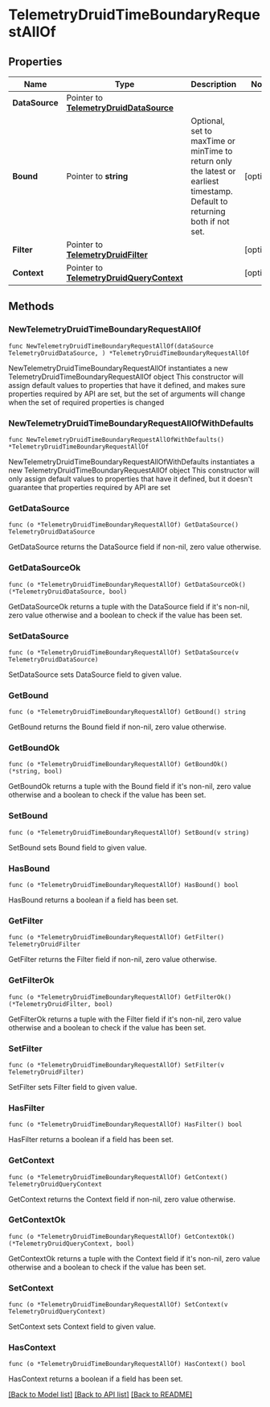 # TelemetryDruidTimeBoundaryRequestAllOf

## Properties

Name | Type | Description | Notes
------------ | ------------- | ------------- | -------------
**DataSource** | Pointer to [**TelemetryDruidDataSource**](TelemetryDruidDataSource.md) |  | 
**Bound** | Pointer to **string** | Optional, set to maxTime or minTime to return only the latest or earliest timestamp. Default to returning both if not set. | [optional] 
**Filter** | Pointer to [**TelemetryDruidFilter**](TelemetryDruidFilter.md) |  | [optional] 
**Context** | Pointer to [**TelemetryDruidQueryContext**](TelemetryDruidQueryContext.md) |  | [optional] 

## Methods

### NewTelemetryDruidTimeBoundaryRequestAllOf

`func NewTelemetryDruidTimeBoundaryRequestAllOf(dataSource TelemetryDruidDataSource, ) *TelemetryDruidTimeBoundaryRequestAllOf`

NewTelemetryDruidTimeBoundaryRequestAllOf instantiates a new TelemetryDruidTimeBoundaryRequestAllOf object
This constructor will assign default values to properties that have it defined,
and makes sure properties required by API are set, but the set of arguments
will change when the set of required properties is changed

### NewTelemetryDruidTimeBoundaryRequestAllOfWithDefaults

`func NewTelemetryDruidTimeBoundaryRequestAllOfWithDefaults() *TelemetryDruidTimeBoundaryRequestAllOf`

NewTelemetryDruidTimeBoundaryRequestAllOfWithDefaults instantiates a new TelemetryDruidTimeBoundaryRequestAllOf object
This constructor will only assign default values to properties that have it defined,
but it doesn't guarantee that properties required by API are set

### GetDataSource

`func (o *TelemetryDruidTimeBoundaryRequestAllOf) GetDataSource() TelemetryDruidDataSource`

GetDataSource returns the DataSource field if non-nil, zero value otherwise.

### GetDataSourceOk

`func (o *TelemetryDruidTimeBoundaryRequestAllOf) GetDataSourceOk() (*TelemetryDruidDataSource, bool)`

GetDataSourceOk returns a tuple with the DataSource field if it's non-nil, zero value otherwise
and a boolean to check if the value has been set.

### SetDataSource

`func (o *TelemetryDruidTimeBoundaryRequestAllOf) SetDataSource(v TelemetryDruidDataSource)`

SetDataSource sets DataSource field to given value.


### GetBound

`func (o *TelemetryDruidTimeBoundaryRequestAllOf) GetBound() string`

GetBound returns the Bound field if non-nil, zero value otherwise.

### GetBoundOk

`func (o *TelemetryDruidTimeBoundaryRequestAllOf) GetBoundOk() (*string, bool)`

GetBoundOk returns a tuple with the Bound field if it's non-nil, zero value otherwise
and a boolean to check if the value has been set.

### SetBound

`func (o *TelemetryDruidTimeBoundaryRequestAllOf) SetBound(v string)`

SetBound sets Bound field to given value.

### HasBound

`func (o *TelemetryDruidTimeBoundaryRequestAllOf) HasBound() bool`

HasBound returns a boolean if a field has been set.

### GetFilter

`func (o *TelemetryDruidTimeBoundaryRequestAllOf) GetFilter() TelemetryDruidFilter`

GetFilter returns the Filter field if non-nil, zero value otherwise.

### GetFilterOk

`func (o *TelemetryDruidTimeBoundaryRequestAllOf) GetFilterOk() (*TelemetryDruidFilter, bool)`

GetFilterOk returns a tuple with the Filter field if it's non-nil, zero value otherwise
and a boolean to check if the value has been set.

### SetFilter

`func (o *TelemetryDruidTimeBoundaryRequestAllOf) SetFilter(v TelemetryDruidFilter)`

SetFilter sets Filter field to given value.

### HasFilter

`func (o *TelemetryDruidTimeBoundaryRequestAllOf) HasFilter() bool`

HasFilter returns a boolean if a field has been set.

### GetContext

`func (o *TelemetryDruidTimeBoundaryRequestAllOf) GetContext() TelemetryDruidQueryContext`

GetContext returns the Context field if non-nil, zero value otherwise.

### GetContextOk

`func (o *TelemetryDruidTimeBoundaryRequestAllOf) GetContextOk() (*TelemetryDruidQueryContext, bool)`

GetContextOk returns a tuple with the Context field if it's non-nil, zero value otherwise
and a boolean to check if the value has been set.

### SetContext

`func (o *TelemetryDruidTimeBoundaryRequestAllOf) SetContext(v TelemetryDruidQueryContext)`

SetContext sets Context field to given value.

### HasContext

`func (o *TelemetryDruidTimeBoundaryRequestAllOf) HasContext() bool`

HasContext returns a boolean if a field has been set.


[[Back to Model list]](../README.md#documentation-for-models) [[Back to API list]](../README.md#documentation-for-api-endpoints) [[Back to README]](../README.md)



